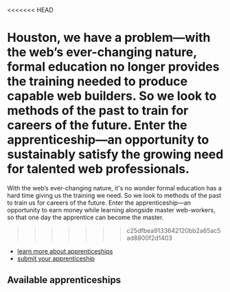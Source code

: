 <<<<<<< HEAD


Houston, we have a problem—with the web’s ever-changing nature, formal education no longer provides the training needed to produce capable web builders. So we look to methods of the past to train for careers of the future. Enter the apprenticeship—an opportunity to sustainably satisfy the growing need for talented web professionals.
=======
With the web’s ever-changing nature, it's no wonder formal education has a hard time giving us the training we need. So we look to methods of the past to train us for careers of the future. Enter the apprenticeship—an opportunity to earn money while learning alongside master web-workers, so that one day the apprentice can become the master.
>>>>>>> c25dfbea9133642120bb2a65ac5ad8800f2d1403

* [learn more about apprenticeships](/about.html)
* [submit your apprenticeship](/submit.html)

## Available apprenticeships
<!-- Apprenticeships get pulled in from YAML file below here -->
